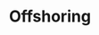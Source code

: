 ---
title: Offshoring
subTitle: Un développeur à partir de 50€ / Jour 
published: true
technology: ["frontend", "design", "scrum"]
coverImage: /images/home/offer/offshoring.png
metaDescription: ["#Python #Java #Php. 1 mois offert."]
subDescription: 

---